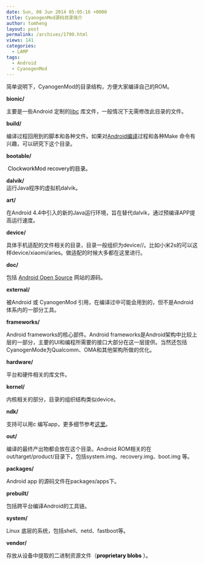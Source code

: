 ```yaml
---
date: Sun, 08 Jun 2014 05:05:16 +0000
title: CyanogenMod源码目录简介
author: tomheng
layout: post
permalink: /archives/1799.html
views: 141
categories:
  - LAMP
tags:
  - Android
  - CyanogenMod
---
```

简单说明下，CyanogenMod的目录结构，方便大家编译自己的ROM。

**bionic/**

主要是一些Android 定制的[libc][1] 库文件，一般情况下无需修改此目录的文件。

**build/**

编译过程回用到的脚本和各种文件。如果对[Android编译][2]过程和各种Make 命令有兴趣，可以研究下这个目录。

**bootable/**

<span style="color: #000000;"> ClockworkMod recovery的目录。</span>

**dalvik/**  
运行Java程序的虚拟机dalvik。

**art/**

在Android 4.4中引入的新的Java运行环境，旨在替代dalvik，通过预编译APP提高运行速度。

**device/**

具体手机适配的文件相关的目录，目录一般组织为device/<vendor>/<codename>。比如小米2s的可以这样device/xiaomi/aries。做适配的时候大多都在这里进行。

**doc/**

包括 [Android Open Source][3] 网站的源码。

**external/**

被Android 或 CyanogenMod 引用，在编译过中可能会用到的，但不是Android体系内的一部分工具。

**frameworks/**

Android frameworks的核心部件。Android frameworks是Android架构中比较上层的一部分，主要的UI和编程所需要的接口大部分在这一层提供。当然还包括CyanogenMode为Qualcomm、OMA和其他架构所做的优化。

**hardware/**

平台和硬件相关的库文件。

**kernel/**

内核相关的部分，目录的组织结构类似device。

**ndk/**

支持可以用c 编写app，更多细节参考[这里][4]。

**out/**

编译的最终产出物都会放在这个目录。Android ROM相关的在out/target/product/<codename>目录下，包括system.img、recovery.img、boot.img 等。

**packages/**

Android app 的源码文件在packages/apps下。

**prebuilt/**

包括跨平台编译Android的工具链。

**system/**

Linux 底层的系统，包括shell、netd、fastboot等。

**vendor/**

存放从设备中提取的二进制资源文件（<b style="color: #000000;">proprietary blobs</b><span style="color: #000000;"> ）。</span>

 [1]: http://en.wikipedia.org/wiki/C_standard_library
 [2]: http://www.ibm.com/developerworks/cn/opensource/os-cn-android-build/
 [3]: http://source.android.com/
 [4]: http://developer.android.com/tools/sdk/ndk/index.html
